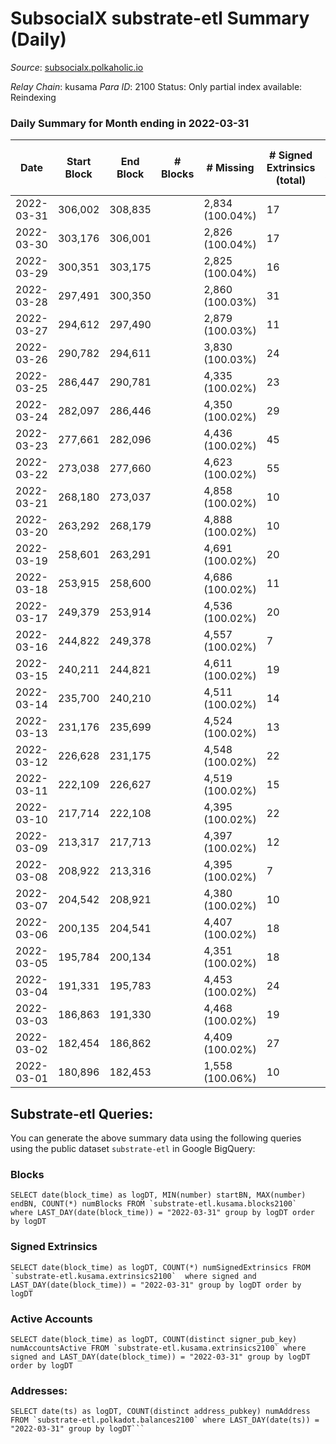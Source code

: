 # SubsocialX substrate-etl Summary (Daily)

_Source_: [subsocialx.polkaholic.io](https://subsocialx.polkaholic.io)

*Relay Chain*: kusama
*Para ID*: 2100
Status: Only partial index available: Reindexing


### Daily Summary for Month ending in 2022-03-31


| Date | Start Block | End Block | # Blocks | # Missing | # Signed Extrinsics (total) | # Active Accounts | # Addresses with Balances | # Events | # Transfers | # XCM Transfers In | # XCM Transfers Out |
| ---- | ----------- | --------- | -------- | --------- | --------------------------- | ----------------- | ------------------------- | -------- | ----------- | ------------------ | ------------------- |
| 2022-03-31 | 306,002 | 308,835 |  | 2,834 (100.04%) | 17 | 13 | 20,428 | 5,691 |   |   |   |
| 2022-03-30 | 303,176 | 306,001 |  | 2,826 (100.04%) | 17 | 15 |  | 5,688 |   |   |   |
| 2022-03-29 | 300,351 | 303,175 |  | 2,825 (100.04%) | 16 | 11 |  | 5,656 |   |   |   |
| 2022-03-28 | 297,491 | 300,350 |  | 2,860 (100.03%) | 31 | 22 |  | 5,771 |   |   |   |
| 2022-03-27 | 294,612 | 297,490 |  | 2,879 (100.03%) | 11 | 11 |  | 5,782 |   |   |   |
| 2022-03-26 | 290,782 | 294,611 |  | 3,830 (100.03%) | 24 | 18 |  | 7,696 |   |   |   |
| 2022-03-25 | 286,447 | 290,781 |  | 4,335 (100.02%) | 23 | 16 |  | 8,718 |   |   |   |
| 2022-03-24 | 282,097 | 286,446 |  | 4,350 (100.02%) | 29 | 21 |  | 8,713 |   |   |   |
| 2022-03-23 | 277,661 | 282,096 |  | 4,436 (100.02%) | 45 | 34 |  | 8,964 |   |   |   |
| 2022-03-22 | 273,038 | 277,660 |  | 4,623 (100.02%) | 55 | 28 |  | 59,723 | 11,400  |   |   |
| 2022-03-21 | 268,180 | 273,037 |  | 4,858 (100.02%) | 10 | 8 |  | 9,715 |   |   |   |
| 2022-03-20 | 263,292 | 268,179 |  | 4,888 (100.02%) | 10 | 7 |  | 9,778 |   |   |   |
| 2022-03-19 | 258,601 | 263,291 |  | 4,691 (100.02%) | 20 | 13 |  | 9,345 |   |   |   |
| 2022-03-18 | 253,915 | 258,600 |  | 4,686 (100.02%) | 11 | 7 |  | 9,396 |   |   |   |
| 2022-03-17 | 249,379 | 253,914 |  | 4,536 (100.02%) | 20 | 13 |  | 9,061 |   |   |   |
| 2022-03-16 | 244,822 | 249,378 |  | 4,557 (100.02%) | 7 | 7 |  | 9,130 |   |   |   |
| 2022-03-15 | 240,211 | 244,821 |  | 4,611 (100.02%) | 19 | 9 |  | 9,257 |   |   |   |
| 2022-03-14 | 235,700 | 240,210 |  | 4,511 (100.02%) | 14 | 11 |  | 9,053 |   |   |   |
| 2022-03-13 | 231,176 | 235,699 |  | 4,524 (100.02%) | 13 | 11 |  | 9,076 |   |   |   |
| 2022-03-12 | 226,628 | 231,175 |  | 4,548 (100.02%) | 22 | 17 |  | 9,143 |   |   |   |
| 2022-03-11 | 222,109 | 226,627 |  | 4,519 (100.02%) | 15 | 12 |  | 9,070 |   |   |   |
| 2022-03-10 | 217,714 | 222,108 |  | 4,395 (100.02%) | 22 | 13 |  | 8,837 |   |   |   |
| 2022-03-09 | 213,317 | 217,713 |  | 4,397 (100.02%) | 12 | 9 |  | 8,816 |   |   |   |
| 2022-03-08 | 208,922 | 213,316 |  | 4,395 (100.02%) | 7 | 4 |  | 8,806 |   |   |   |
| 2022-03-07 | 204,542 | 208,921 |  | 4,380 (100.02%) | 10 | 7 |  | 8,783 |   |   |   |
| 2022-03-06 | 200,135 | 204,541 |  | 4,407 (100.02%) | 18 | 13 |  | 8,852 |   |   |   |
| 2022-03-05 | 195,784 | 200,134 |  | 4,351 (100.02%) | 18 | 14 |  | 8,739 |   |   |   |
| 2022-03-04 | 191,331 | 195,783 |  | 4,453 (100.02%) | 24 | 15 |  | 8,930 |   |   |   |
| 2022-03-03 | 186,863 | 191,330 |  | 4,468 (100.02%) | 19 | 17 |  | 8,992 |   |   |   |
| 2022-03-02 | 182,454 | 186,862 |  | 4,409 (100.02%) | 27 | 23 |  | 8,888 |   |   |   |
| 2022-03-01 | 180,896 | 182,453 |  | 1,558 (100.06%) | 10 | 8 |  | 3,111 |   |   |   |

## Substrate-etl Queries:
You can generate the above summary data using the following queries using the public dataset `substrate-etl` in Google BigQuery:


### Blocks
```
SELECT date(block_time) as logDT, MIN(number) startBN, MAX(number) endBN, COUNT(*) numBlocks FROM `substrate-etl.kusama.blocks2100`  where LAST_DAY(date(block_time)) = "2022-03-31" group by logDT order by logDT
```


### Signed Extrinsics
```
SELECT date(block_time) as logDT, COUNT(*) numSignedExtrinsics FROM `substrate-etl.kusama.extrinsics2100`  where signed and LAST_DAY(date(block_time)) = "2022-03-31" group by logDT order by logDT
```


### Active Accounts
```
SELECT date(block_time) as logDT, COUNT(distinct signer_pub_key) numAccountsActive FROM `substrate-etl.kusama.extrinsics2100` where signed and LAST_DAY(date(block_time)) = "2022-03-31" group by logDT order by logDT
```


### Addresses:
```
SELECT date(ts) as logDT, COUNT(distinct address_pubkey) numAddress FROM `substrate-etl.polkadot.balances2100` where LAST_DAY(date(ts)) = "2022-03-31" group by logDT```

